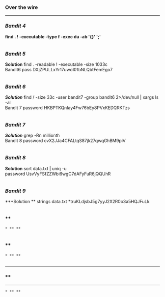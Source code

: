   ### Over the wire 
  -----
  ### *Bandit 4*
   **find . \! -executable -type f -exec du -ab '{}' ';'**  
  ```
  ```
  ### *Bandit 5*
   **Solution**  find . -readable  \! -executable -size 1033c  
   Bandit6 pass DXjZPULLxYr17uwoI01bNLQbtFemEgo7
  ```
  ```
  ### *Bandit 6*
   ***Solution***   find / -size 33c -user bandit7 -group bandit6 2>/dev/null | xargs ls -al  
    Bandit 7 password HKBPTKQnIay4Fw76bEy8PVxKEDQRKTzs
  ```
  ```
  ### *Bandit 7*
  ***Solution***  grep -Rn millionth  
  Bandit 8 password cvX2JJa4CFALtqS87jk27qwqGhBM9plV  
  ```
  ```
  ### *Bandit 8*
  **Solution**  sort data.txt | uniq -u  
  password UsvVyFSfZZWbi6wgC7dAFyFuR6jQQUhR  
  ```
  ```
  ### *Bandit 9*
   ***Solution **  strings data.txt 
   *truKLdjsbJ5g7yyJ2X2R0o3a5HQJFuLk  

  ```
  ```
  ### **
    * ** **
  ```
  ```
  ### **
    * ** **
  ```
  ```
  -----
  ### **
  -----
    * ** **
  ```
  ```

